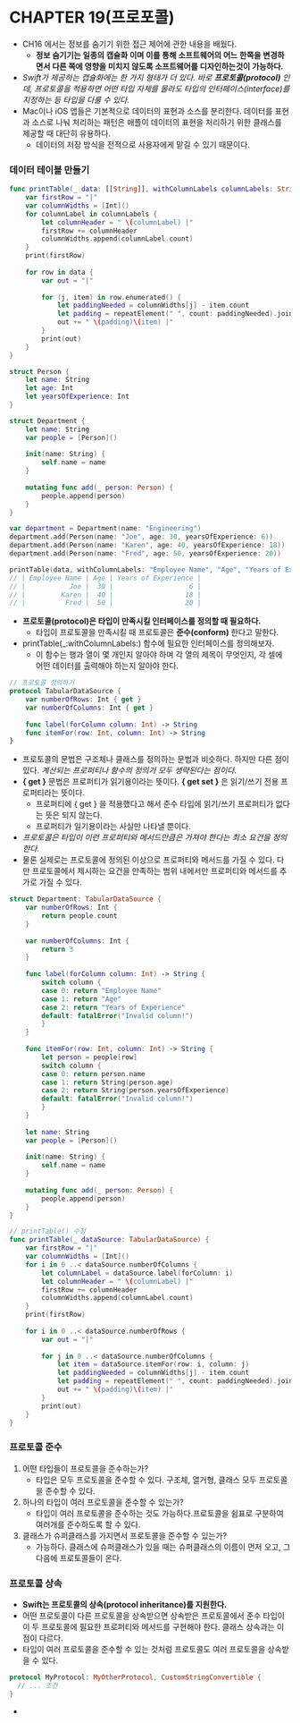# CHAPTER 19(프로포콜)

- CH16 에서는 정보를 숨기기 위한 접근 제어에 관한 내용을 배웠다.
  - **정보 숨기기는 일종의 캡슐화 이며 이를 통해 소프트웨어의 어느 한쪽을 변경하면서 다른 쪽에 영향을 미치지 않도록 소프트웨어를 디자인하는것이 가능하다.**
- *Swift가 제공하는 캡슐화에는 한 가지 형태가 더 있다. 바로 **프로토콜(protocol)** 인데, 프로토콜을 적용하면 어떤 타입 자체를 몰라도 타입의 인터페이스(interface)를 지정하는 등 타입을 다룰 수 있다.*
- Mac이나 iOS 앱들은 기본적으로 데이터의 표현과 소스를 분리한다. 데이터를 표현과 소스로 나눠 처리하는 패턴은 애플이 데이터의 표현을 처리하기 위한 클래스를 제공할 때 대단히 유용하다.
  - 데이터의 저장 방식을 전적으로 사용자에게 맡길 수 있기 때문이다.



### 데이터 테이블 만들기

~~~swift
func printTable(_ data: [[String]], withColumnLabels columnLabels: String...) {
    var firstRow = "|"
    var columnWidths = [Int]()
    for columnLabel in columnLabels {
        let columnHeader = " \(columnLabel) |"
        firstRow += columnHeader
        columnWidths.append(columnLabel.count)
    }
    print(firstRow)
    
    for row in data {
        var out = "|"
        
        for (j, item) in row.enumerated() {
            let paddingNeeded = columnWidths[j] - item.count
            let padding = repeatElement(" ", count: paddingNeeded).joined(separator: "")
            out += " \(padding)\(item) |"
        }
        print(out)
    }
}

struct Person {
    let name: String
    let age: Int
    let yearsOfExperience: Int
}

struct Department {
    let name: String
    var people = [Person]()
    
    init(name: String) {
        self.name = name
    }
    
    mutating func add(_ person: Person) {
        people.append(person)
    }
}

var department = Department(name: "Engineering")
department.add(Person(name: "Joe", age: 30, yearsOfExperience: 6))
department.add(Person(name: "Karen", age: 40, yearsOfExperience: 18))
department.add(Person(name: "Fred", age: 50, yearsOfExperience: 20))

printTable(data, withColumnLabels: "Employee Name", "Age", "Years of Experience")
// | Employee Name | Age | Years of Experience |
// |           Joe |  30 |                   6 |
// |         Karen |  40 |                  18 |
// |          Fred |  50 |                  20 |
~~~

- **프로토콜(protocol)은 타입이 만족시킬 인터페이스를 정의할 때 필요하다.**
  - 타입이 프로토콜을 만족시킬 때 프로토콜은 **준수(conform)** 한다고 말한다.
- printTable(_:withColumnLabels:) 함수에 필요한 인터페이스를 정의해보자.
  - 이 함수는 행과 열이 몇 개인지 알아야 하며 각 열의 제목이 무엇인지, 각 셀에 어떤 데이터를 출력해야 하는지 알아야 한다.

~~~swift
// 프로토콜 정의하기
protocol TabularDataSource {
    var numberOfRows: Int { get }
    var numberOfColumns: Int { get }
    
    func label(forColumn column: Int) -> String
    func itemFor(row: Int, column: Int) -> String
}
~~~

- 프로토콜의 문법은 구조체나 클래스를 정의하는 문법과 비슷하다. 하지만 다른 점이 있다. *계산되는 프로퍼티나 함수의 정의가 모두 생략된다는 점이다.*
- **{ get }** 문법은 프로퍼티가 읽기용이라는 뜻이다.  **{ get set }** 은 읽기/쓰기 전용 프로퍼티라는 뜻이다.
  - 프로퍼티에 { get } 을 적용했다고 해서 준수 타입에 읽기/쓰기 프로퍼티가 없다는 뜻은 되지 않는다.
  - 프로퍼티가 일기용이라는 사실만 나타낼 뿐이다.
- *프로토콜은 타입이 이런 프로퍼티와 메서드만큼은 가져야 한다는 최소 요건을 정의한다.*
- 물론 실제로는 프로토콜에 정의된 이상으로 프로퍼티와 메서드를 가질 수 있다. 다만 프로토콜에서 제시하는 요건을 만족하는 범위 내에서만 프로퍼티와 메서드를 추가로 가질 수 있다.

~~~swift
struct Department: TabularDataSource {
    var numberOfRows: Int {
        return people.count
    }
    
    var numberOfColumns: Int {
        return 3
    }
    
    func label(forColumn column: Int) -> String {
        switch column {
        case 0: return "Employee Name"
        case 1: return "Age"
        case 2: return "Years of Experience"
        default: fatalError("Invalid column!")
        }
    }
    
    func itemFor(row: Int, column: Int) -> String {
        let person = people[row]
        switch column {
        case 0: return person.name
        case 1: return String(person.age)
        case 2: return String(person.yearsOfExperience)
        default: fatalError("Invalid column!")
        }
    }
    
    let name: String
    var people = [Person]()
    
    init(name: String) {
        self.name = name
    }
    
    mutating func add(_ person: Person) {
        people.append(person)
    }
}
~~~

~~~swift
// printTable() 수정
func printTable(_ dataSource: TabularDataSource) {
    var firstRow = "|"
    var columnWidths = [Int]()
    for i in 0 ..< dataSource.numberOfColumns {
        let columnLabel = dataSource.label(forColumn: i)
        let columnHeader = " \(columnLabel) |"
        firstRow += columnHeader
        columnWidths.append(columnLabel.count)
    }
    print(firstRow)
    
    for i in 0 ..< dataSource.numberOfRows {
        var out = "|"
        
        for j in 0 ..< dataSource.numberOfColumns {
            let item = dataSource.itemFor(row: i, column: j)
            let paddingNeeded = columnWidths[j] - item.count
            let padding = repeatElement(" ", count: paddingNeeded).joined(separator: "")
            out += " \(padding)\(item) |"
        }
        print(out)
    }
}
~~~



### 프로토콜 준수

1. 어떤 타입들이 프로토콜을 준수하는가?
   - 타입은 모두 프로토콜을 준수할 수 있다. 구조체, 열거형, 클래스 모두 프로토콜을 준수할 수 있다.
2. 하나의 타입이 여러 프로토콜을 준수할 수 있는가?
   - 타입이 여러 프로토콜을 준수하는 것도 가능하다.프로토콜을 쉼표로 구분하여 여러개를 준수하도록 할 수 있다.
3. 클래스가 슈퍼클래스를 가지면서 프로토콜을 준수할 수 있는가?
   - 가능하다. 클래스에 슈퍼클래스가 있을 때는 슈퍼클래스의 이름이 먼저 오고, 그다음에 프로토콜들이 온다.



### 프로토콜 상속

- **Swift는 프로토콜의 상속(protocol inheritance)를 지원한다.**
- 어떤 프로토콜이 다른 프로토콜을 상속받으면 상속받은 프로토콜에서 준수 타입이 이 두 프로토콜에 필요한 프로퍼티와 메서드를 구현해야 한다. 클래스 상속과는 이 점이 다르다.
- 타입이 여러 프로토콜을 준수할 수 있는 것처럼 프로토콜도 여러 프로토콜을 상속받을 수 있다. 

~~~swift
protocol MyProtocol: MyOtherProtocol, CustomStringConvertible {
  // ... 조건
}
~~~













- 